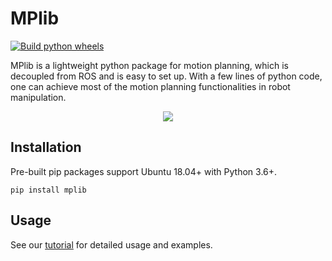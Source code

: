 # MPlib
[![Build python wheels](https://github.com/KolinGuo/MPlib/actions/workflows/build.yml/badge.svg)](https://github.com/KolinGuo/MPlib/actions/workflows/build.yml)

MPlib is a lightweight python package for motion planning, which is decoupled from ROS and is easy to set up. With a few lines of python code, one can achieve most of the motion planning functionalities in robot manipulation.

<p align="center">
  <img src="demo.gif">
</p>

## Installation

Pre-built pip packages support Ubuntu 18.04+ with Python 3.6+.

```
pip install mplib
```

## Usage

See our [tutorial](https://sapien.ucsd.edu/docs/latest/tutorial/motion_planning/getting_started.html) for detailed usage and examples.
